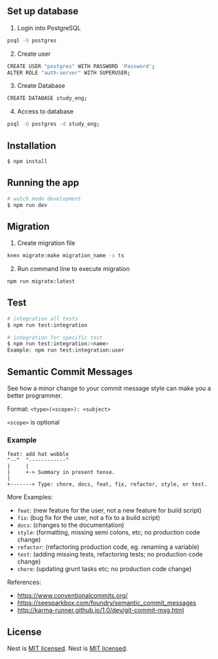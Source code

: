 
## Set up database

1. Login into PostgreSQL
```bash
psql -U postgres
```

2. Create user 
```bash
CREATE USER "postgres" WITH PASSWORD 'Password';
ALTER ROLE "auth-server" WITH SUPERUSER;
```

3. Create Database
```bash
CREATE DATABASE study_eng;
```

4. Access to database
```bash
psql -U postgres -d study_eng;
```

## Installation

```bash
$ npm install
```

## Running the app

```bash
# watch mode development
$ npm run dev
```

## Migration
1. Create migration file
```bash
knex migrate:make migration_name -x ts
```

2. Run command line to execute migration
```bash
npm run migrate:latest
```

## Test
```bash
# integration all tests
$ npm run test:integration

# integration for specific test
$ npm run test:integration:<name>
Example: npm run test:integration:user
```

## Semantic Commit Messages

See how a minor change to your commit message style can make you a better programmer.

Format: `<type>(<scope>): <subject>`

`<scope>` is optional

### Example

```
feat: add hat wobble
^--^  ^------------^
|     |
|     +-> Summary in present tense.
|
+-------> Type: chore, docs, feat, fix, refactor, style, or test.
```

More Examples:

- `feat`: (new feature for the user, not a new feature for build script)
- `fix`: (bug fix for the user, not a fix to a build script)
- `docs`: (changes to the documentation)
- `style`: (formatting, missing semi colons, etc; no production code change)
- `refactor`: (refactoring production code, eg. renaming a variable)
- `test`: (adding missing tests, refactoring tests; no production code change)
- `chore`: (updating grunt tasks etc; no production code change)

References:

- https://www.conventionalcommits.org/
- https://seesparkbox.com/foundry/semantic_commit_messages
- http://karma-runner.github.io/1.0/dev/git-commit-msg.html

## License

Nest is [MIT licensed](LICENSE).
Nest is [MIT licensed](LICENSE).
